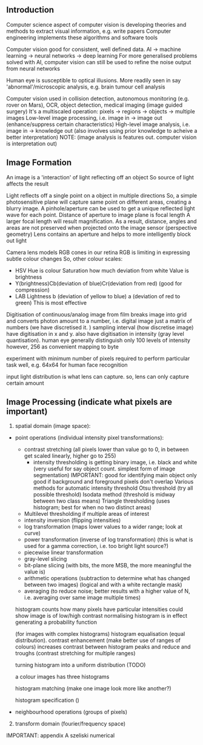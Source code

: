 <!-- SPDX-License-Identifier: zlib-acknowledgement -->
## Introduction
Computer science aspect of computer vision is developing theories and methods to extract visual information, e.g. write papers
Computer engineering implements these algorithms and software tools

Computer vision good for consistent, well defined data.
AI -> machine learning -> neural networks -> deep learning
For more generalised problems solved with AI, computer vision can still be used to refine the noise output from neural networks 

Human eye is susceptible to optical illusions.
More readily seen in say 'abnormal'/microscopic analysis, e.g. brain tumour cell analysis

Computer vision used in collision detection, autonomous monitoring (e.g. rover on Mars), OCR, object detection, medical imaging (image guided surgery)
It's a multiscaled operation: pixels -> regions -> objects -> multiple images
Low-level image processing, i.e. image in -> image out (enhance/suppress certain characteristics)
High-level image analysis, i.e. image in -> knowledge out (also involves using prior knowledge to acheive a better interpretation)
NOTE: (image analysis is features out. computer vision is interpretation out)

## Image Formation
An image is a 'interaction' of light reflecting off an object
So source of light affects the result

Light reflects off a single point on a object in multiple directions
So, a simple photosensitive plane will capture same point on different areas, creating a blurry image. 
A pinhole/aperture can be used to get a unique reflected light wave for each point.
Distance of aperture to image plane is focal length
A larger focal length will result magnification. 
As a result, distance, angles and areas are not preserved when projected onto the image sensor (perspective geometry)
Lens contains an aperture and helps to more intelligently block out light

Camera lens models RGB cones in our retina
RGB is limiting in expressing subtle colour changes
So, other colour scales:
  * HSV
    Hue is colour
    Saturation how much deviation from white
    Value is brightness
  * Y(brightness)Cb(deviation of blue)Cr(deviation from red) (good for compression)
  * LAB
    Lightness
    b (deviation of yellow to blue)
    a (deviation of red to green)
    This is most effective

Digitisation of continuous/analog image from film breaks image into grid and converts photon amount to a number, i.e.
digital image just a matrix of numbers (we have discretised it. )
sampling interval (how discretise image)
have digitisation in x and y.
also have digitisation in intensity (gray level quantisation). human eye generally distinguish only 100 levels of intensity
however, 256 as convenient mapping to byte

experiment with minimum number of pixels required to perform particular task well, e.g. 64x64 for human face recognition

input light distribution is what lens can capture. so, lens can only capture certain amount

## Image Processing (indicate what pixels are important)
1. spatial domain (image space):
  * point operations (individual intensity pixel transformations):
    - contrast stretching (all pixels lower than value go to 0, in between get scaled linearly, higher go to 255)
       + intensity thresholding is getting binary image, i.e. black and white (very useful for say object count. simplest form of image segmentation)
       IMPORTANT: good for identifying main object
       only good if background and foreground pixels don't overlap
       Various methods for automatic intensity threshold
       Otsu threshold (try all possible threshold)
       Isodata method (threshold is midway between two class means)
       Triangle thresholding (uses histogram; best for when no two distinct areas)
    - Multilevel thresholding if multiple areas of interest 
    - intensity inversion (flipping intensities)
    - log transformation (maps lower values to a wider range; look at curve)
    - power transformation (inverse of log transformation) (this is what is used for a gamma correction, i.e. too bright light source?)
    - piecewise linear transformation
    - gray-level slicing
    - bit-plane slicing (with bits, the more MSB, the more meaningful the value is)
    - arithmetic operations 
       (subtraction to determine what has changed between two images)
       (logical and with a white rectangle mask)
    - averaging (to reduce noise; better results with a higher value of N, i.e. averaging over same image multiple times)

    histogram counts how many pixels have particular intensities
    could show image is of low/high contrast
    normalising histogram is in effect generating a probability function

    (for images with complex histograms)
    histogram equalisation (equal distribution). contrast enhancement (make better use of ranges of colours)
    increases contrast between histogram peaks and reduce and troughs
    (contrast stretching for multiple ranges)

    turning histogram into a uniform distribution (TODO)

    a colour images has three histograms

    histogram matching (make one image look more like another?)

    histogram specification ()

  * neighbourhood operations (groups of pixels)


2. transform domain (fourier/frequency space)


IMPORTANT: appendix A szeliski numerical
